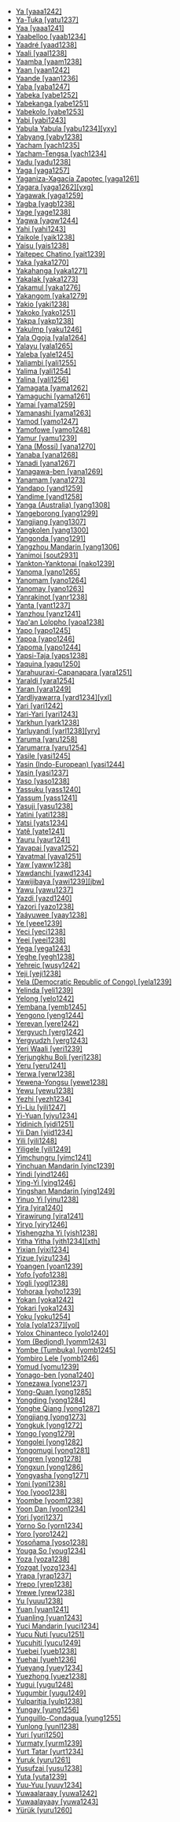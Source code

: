 - [Ya [yaaa1242]](tree/atla1278/volt1241/benu1247/benu1248/taro1265/kwan1287/vagh1247/yaaa1242/md.ini)
- [Ya-Tuka [yatu1237]](tree/aust1307/mala1545/nort3238/meso1254/sout3211/sout2907/west2550/nucl1542/kall1244/kele1259/yatu1237/md.ini)
- [Yaa [yaaa1241]](tree/atla1278/volt1241/nort3149/came1255/samb1322/mumu1249/mumu1250/nucl1240/yaaa1241/md.ini)
- [Yaabelloo [yaab1234]](tree/afro1255/cush1243/east2699/lowl1267/sout3055/main1283/nucl1701/nucl1736/cent2302/cent2303/bora1271/bora1272/yaab1234/md.ini)
- [Yaadré [yaad1238]](tree/atla1278/volt1241/nort3149/gura1261/cent2243/nort2777/bwam1248/otiv1239/nucl1743/gurm1247/west2461/nucl1748/nort3234/moss1237/moss1238/moss1236/yaad1238/md.ini)
- [Yaali [yaal1238]](tree/maba1274/maba1275/maba1276/nucl1441/kend1253/yaal1238/md.ini)
- [Yaamba [yaam1238]](tree/atla1278/volt1241/benu1247/bant1294/sout3152/narr1281/cent2260/grea1286/kela1261/tsin1240/mbol1247/yaam1238/md.ini)
- [Yaan [yaan1242]](tree/mand1469/east2697/sout3140/guro1245/guro1246/guro1247/yaou1238/yaan1242/md.ini)
- [Yaande [yaan1236]](tree/atla1278/volt1241/nort3149/gura1261/cent2243/nort2777/bwam1248/otiv1239/nucl1743/gurm1247/west2461/nucl1748/nort3234/moss1237/moss1238/moss1236/yaan1236/md.ini)
- [Yaba [yaba1247]](tree/mand1469/west2780/samo1308/duun1243/bobo1253/nort2819/yaba1247/md.ini)
- [Yabeka [yabe1252]](tree/atla1278/volt1241/benu1247/bant1294/sout3152/narr1281/bant1295/yaun1239/ewon1241/ewon1239/yabe1252/md.ini)
- [Yabekanga [yabe1251]](tree/atla1278/volt1241/benu1247/bant1294/sout3152/narr1281/bant1295/yaun1239/ewon1241/ewon1239/yabe1251/md.ini)
- [Yabekolo [yabe1253]](tree/atla1278/volt1241/benu1247/bant1294/sout3152/narr1281/bant1295/yaun1239/ewon1241/ewon1239/yabe1253/md.ini)
- [Yabi [yabi1243]](tree/nucl1709/pani1259/ekar1243/yabi1243/md.ini)
- [Yabula Yabula [yabu1234][yxy]](tree/pama1250/sout3135/vict1234/east2706/yort1237/yabu1234/md.ini)
- [Yabyang [yaby1238]](tree/atla1278/volt1241/benu1247/bant1294/sout3152/narr1281/bant1295/basa1283/basa1289/bako1249/yaby1238/md.ini)
- [Yacham [yach1235]](tree/sino1245/kuki1245/naga1409/anga1312/aoic1235/aona1235/yach1234/yach1235/md.ini)
- [Yacham-Tengsa [yach1234]](tree/sino1245/kuki1245/naga1409/anga1312/aoic1235/aona1235/yach1234/md.ini)
- [Yadu [yadu1238]](tree/sino1245/burm1265/naqi1236/qian1263/qian1264/upst1234/nort2722/west2876/yadu1238/md.ini)
- [Yaga [yaga1257]](tree/aust1307/mala1545/nort3238/nort3187/dupa1235/yaga1257/md.ini)
- [Yaganiza-Xagacía Zapotec [yaga1261]](tree/otom1299/east2557/popo1292/zapo1436/zapo1437/nucl1765/core1259/nort2987/cajo1238/yaga1261/md.ini)
- [Yagara [yaga1262][yxg]](tree/pama1250/east2770/yaga1256/yaga1262/md.ini)
- [Yagawak [yaga1259]](tree/nucl1709/fini1244/fini1245/want1251/want1253/want1252/yaga1259/md.ini)
- [Yagba [yagb1238]](tree/atla1278/volt1241/benu1247/defo1239/yoru1244/edek1238/edea1234/east2738/sout3186/nucl1747/lucu1239/yoru1245/yagb1238/md.ini)
- [Yage [yage1238]](tree/sino1245/sini1245/clas1255/midd1354/nort3155/mand1471/zhon1236/dung1253/yage1238/md.ini)
- [Yagwa [yagw1244]](tree/afro1255/chad1250/masa1323/nort3157/masa1324/masa1322/west2705/yagw1244/md.ini)
- [Yahi [yahi1243]](tree/yana1271/yahi1243/md.ini)
- [Yaikole [yaik1238]](tree/atla1278/volt1241/benu1247/bant1294/sout3152/narr1281/cent2260/grea1286/kela1261/tsin1240/mbol1247/yaik1238/md.ini)
- [Yaisu [yais1238]](tree/atla1278/volt1241/benu1247/bant1294/sout3152/narr1281/cent2260/grea1286/kela1261/tsin1240/mbol1247/yais1238/md.ini)
- [Yaitepec Chatino [yait1239]](tree/otom1299/east2557/popo1292/zapo1436/chat1268/core1263/coas1314/east2736/west2644/yait1239/md.ini)
- [Yaka [yaka1270]](tree/atla1278/volt1241/benu1247/bant1294/sout3152/narr1281/cent2260/kong1295/kong1296/yaka1278/yaka1269/yaka1270/md.ini)
- [Yakahanga [yaka1271]](tree/atla1278/volt1241/benu1247/bant1294/sout3152/narr1281/east2731/nort3203/grea1289/west2841/ruta1242/sout3202/nyam1277/yaka1271/md.ini)
- [Yakalak [yaka1273]](tree/atla1278/volt1241/benu1247/bant1294/sout3152/narr1281/bant1295/basa1283/basa1289/bako1249/yaka1273/md.ini)
- [Yakamul [yaka1276]](tree/aust1307/mala1545/cent2237/east2712/ocea1241/west2818/nort3206/scho1242/siau1243/siss1244/alit1234/kapp1237/yaka1276/md.ini)
- [Yakangom [yaka1279]](tree/nucl1708/komb1276/komb1271/komb1275/komb1272/yaka1279/md.ini)
- [Yakio [yaki1238]](tree/nucl1708/komb1276/komb1271/komb1275/komb1272/yaki1238/md.ini)
- [Yakoko [yako1251]](tree/atla1278/volt1241/nort3149/came1255/samb1322/mumu1249/mumu1250/nucl1240/yako1251/md.ini)
- [Yakpa [yakp1238]](tree/atla1278/volt1241/nort3149/came1255/uban1244/band1341/cent2021/cent2022/mids1242/mids1243/yakp1238/md.ini)
- [Yakulmp [yaku1246]](tree/nucl1708/komb1276/komb1271/komb1275/komb1272/yaku1246/md.ini)
- [Yala Ogoja [yala1264]](tree/atla1278/volt1241/benu1247/idom1262/etul1244/etul1246/nucl1732/yala1263/yala1264/md.ini)
- [Yalayu [yala1265]](tree/aust1307/mala1545/cent2237/east2712/ocea1241/sout3173/newc1243/extr1244/nyal1256/nyal1254/yala1265/md.ini)
- [Yaleba [yale1245]](tree/aust1307/mala1545/cent2237/east2712/ocea1241/west2818/papu1253/nucl1744/nort2848/aret1241/taup1241/tawa1275/yale1245/md.ini)
- [Yaliambi [yali1255]](tree/atla1278/volt1241/benu1247/bant1294/sout3152/narr1281/cent2260/grea1286/ngir1248/unun9926/budj1234/budz1238/yali1255/md.ini)
- [Yalima [yali1254]](tree/atla1278/volt1241/benu1247/bant1294/sout3152/narr1281/cent2260/grea1286/kela1261/tsin1240/vieu1234/lomo1242/mong1338/yali1254/md.ini)
- [Yalina [yali1256]](tree/otom1299/east2557/popo1292/zapo1436/zapo1437/nucl1765/core1259/nort2987/zoog1238/yali1256/md.ini)
- [Yamagata [yama1262]](tree/japo1237/japa1256/japa1258/nucl1643/east2526/toho1244/sout2953/yama1262/md.ini)
- [Yamaguchi [yama1261]](tree/japo1237/japa1256/japa1258/nucl1643/west2607/chug1253/yama1261/md.ini)
- [Yamai [yama1259]](tree/aust1307/mala1545/cent2237/east2712/ocea1241/west2818/nort3206/nger1241/viti1243/belr1234/bell1262/astr1247/awad1244/yama1259/md.ini)
- [Yamanashi [yama1263]](tree/japo1237/japa1256/japa1258/nucl1643/east2526/toka1245/naga1407/yama1263/md.ini)
- [Yamod [yamo1247]](tree/cent2225/sara1341/sbbo1237/nucl1719/sara1349/cent2044/sara1346/bedi1236/gorr1238/yamo1247/md.ini)
- [Yamofowe [yamo1248]](tree/nucl1709/kain1273/goro1272/nucl1760/nucl1756/sian1257/yamo1248/md.ini)
- [Yamur [yamu1239]](tree/nucl1709/cent2116/asma1256/kamo1255/yamu1239/md.ini)
- [Yana (Mossi) [yana1270]](tree/atla1278/volt1241/nort3149/gura1261/cent2243/nort2777/bwam1248/otiv1239/nucl1743/gurm1247/west2461/nucl1748/nort3234/moss1237/moss1238/moss1236/yana1270/md.ini)
- [Yanaba [yana1268]](tree/aust1307/mala1545/cent2237/east2712/ocea1241/west2818/papu1253/peri1258/kili1270/kili1266/kili1271/muyu1244/yana1268/md.ini)
- [Yanadi [yana1267]](tree/drav1251/sout3133/sout3139/telu1265/telu1262/yana1267/md.ini)
- [Yanagawa-ben [yana1269]](tree/japo1237/japa1256/japa1258/nucl1643/kyus1238/hich1237/chik1252/yana1269/md.ini)
- [Yanamam [yana1273]](tree/yano1268/nina1239/yano1266/yano1267/yano1262/yana1273/md.ini)
- [Yandapo [yand1259]](tree/nucl1709/enga1254/enga1251/enga1252/yand1259/md.ini)
- [Yandime [yand1258]](tree/nucl1709/kain1273/goro1272/nucl1760/nucl1756/sian1257/yand1258/md.ini)
- [Yanga (Australia) [yang1308]](tree/pama1250/pama1251/mbar1254/yang1308/md.ini)
- [Yangeborong [yang1299]](tree/nucl1709/fini1244/huon1246/west2795/koso1246/boro1279/yang1299/md.ini)
- [Yangjiang [yang1307]](tree/sino1245/sini1245/clas1255/midd1354/yuep1234/yuec1235/gaol1235/yang1307/md.ini)
- [Yangkolen [yang1300]](tree/nucl1708/urim1252/yang1300/md.ini)
- [Yangonda [yang1291]](tree/atla1278/volt1241/benu1247/bant1294/sout3152/narr1281/cent2260/grea1286/kela1261/tsin1240/mbol1247/yang1291/md.ini)
- [Yangzhou Mandarin [yang1306]](tree/sino1245/sini1245/clas1255/midd1354/nort3155/mand1471/mand1415/yang1306/md.ini)
- [Yanimoi [sout2931]](tree/nucl1708/komb1276/komb1271/komb1275/komb1272/sout2931/md.ini)
- [Yankton-Yanktonai [nako1239]](tree/siou1252/core1249/miss1254/dako1257/siou1253/dako1258/nako1239/md.ini)
- [Yanoma [yano1265]](tree/yano1268/sanu1240/yano1265/md.ini)
- [Yanomam [yano1264]](tree/yano1268/nina1239/yano1266/yano1267/yano1262/yano1264/md.ini)
- [Yanomay [yano1263]](tree/yano1268/nina1239/yano1266/yano1267/yano1262/yano1263/md.ini)
- [Yanrakinot [yanr1238]](tree/chuk1271/chuk1272/chuk1273/yanr1238/md.ini)
- [Yanta [yant1237]](tree/aust1307/mala1545/cent2237/east2712/ocea1241/west2818/nort3206/huon1245/sout2878/buan1245/mume1239/gora1262/yant1237/md.ini)
- [Yanzhou [yanz1241]](tree/sino1245/sini1245/clas1255/midd1354/wuhu1234/huiz1242/yanz1241/md.ini)
- [Yao'an Lolopho [yaoa1238]](tree/sino1245/burm1265/lolo1265/lolo1267/nili1235/liso1234/lipo1243/lolo1259/yaoa1238/md.ini)
- [Yapo [yapo1245]](tree/atla1278/volt1241/krua1234/west2485/greb1257/ivor1240/pyek1235/yapo1245/md.ini)
- [Yapoa [yapo1246]](tree/aust1307/mala1545/cent2237/east2712/ocea1241/west2818/papu1253/nucl1744/nort2848/aret1241/taup1241/weda1241/yapo1246/md.ini)
- [Yapoma [yapo1244]](tree/atla1278/volt1241/benu1247/bant1294/sout3152/narr1281/bant1295/basa1283/basa1289/bako1249/yapo1244/md.ini)
- [Yapsi-Taja [yaps1238]](tree/toro1256/orya1242/yaps1238/md.ini)
- [Yaquina [yaqu1250]](tree/alse1251/yaqu1250/md.ini)
- [Yarahuuraxi-Capanapara [yara1251]](tree/guah1252/guah1253/cuib1242/yara1251/md.ini)
- [Yaraldi [yara1254]](tree/pama1250/sout3135/vict1234/lowe1401/yara1253/narr1259/yara1254/md.ini)
- [Yaran [yara1249]](tree/ural1272/mari1278/west2392/yara1249/md.ini)
- [Yardliyawarra [yard1234][yxl]](tree/pama1250/yarl1237/yarl1236/yard1234/md.ini)
- [Yari [yari1242]](tree/atla1278/volt1241/benu1247/bant1294/sout3152/narr1281/cent2260/kong1295/kong1296/kiko1234/nort3267/kuny1239/beem1239/yari1242/md.ini)
- [Yari-Yari [yari1243]](tree/pama1250/sout3135/vict1234/lowe1401/yara1253/nort2756/yari1243/md.ini)
- [Yarkhun [yark1238]](tree/indo1319/indo1320/iran1269/wakh1245/yark1238/md.ini)
- [Yarluyandi [yarl1238][yry]](tree/pama1250/karn1253/cent2016/west2438/pirl1239/dier1240/ngam1265/yarl1238/md.ini)
- [Yaruma [yaru1258]](tree/nucl1710/jeee1236/jese1235/core1264/suya1243/yaru1258/md.ini)
- [Yarumarra [yaru1254]](tree/pama1250/karn1253/ngur1261/yaru1254/md.ini)
- [Yasile [yasi1245]](tree/nucl1708/komb1276/komb1271/komb1275/komb1272/yasi1245/md.ini)
- [Yasin (Indo-European) [yasi1244]](tree/indo1319/indo1320/iran1269/wakh1245/yasi1244/md.ini)
- [Yasin [yasi1237]](tree/buru1296/yasi1237/md.ini)
- [Yaso [yaso1238]](tree/gumu1250/gumu1244/yaso1238/md.ini)
- [Yassuku [yass1240]](tree/atla1278/volt1241/benu1247/bant1294/sout3152/narr1281/bant1295/basa1283/basa1289/bako1249/yass1240/md.ini)
- [Yassum [yass1241]](tree/nucl1708/komb1276/komb1271/komb1275/komb1272/yass1241/md.ini)
- [Yasuji [yasu1238]](tree/indo1319/indo1320/iran1269/sout3157/midd1352/mode1259/luri1257/luri1252/sout2647/yasu1238/md.ini)
- [Yatini [yati1238]](tree/atla1278/volt1241/nort3149/gura1261/cent2243/sout3164/grus1239/nort2782/nuna1234/nuni1253/sout2795/yati1238/md.ini)
- [Yatsi [yats1234]](tree/turk1311/comm1245/cent2326/sout2693/chul1246/lowe1396/yats1234/md.ini)
- [Yatê [yate1241]](tree/fuln1247/yate1241/md.ini)
- [Yauru [yaur1241]](tree/nucl1709/mada1298/croi1234/tibo1242/tibo1243/pamo1253/yaur1241/md.ini)
- [Yavapai [yava1252]](tree/coch1271/yuma1250/gene1244/paii1252/hava1248/yava1252/md.ini)
- [Yavatmal [yava1251]](tree/drav1251/sout3133/sout3139/gond1265/nort3258/nort2702/yava1251/md.ini)
- [Yaw [yaww1238]](tree/sino1245/burm1265/lolo1265/burm1266/sout3159/nucl1730/oldm1246/nucl1310/yaww1238/md.ini)
- [Yawdanchi [yawd1234]](tree/yoku1255/gene1243/nimy1236/tule1245/yawd1234/md.ini)
- [Yawijibaya [yawi1239][jbw]](tree/worr1236/west2435/worr1237/yawi1239/md.ini)
- [Yawu [yawu1237]](tree/sepi1257/sepi1256/mayo1278/yess1239/yawu1237/md.ini)
- [Yazdi [yazd1240]](tree/indo1319/indo1320/iran1269/sout3157/midd1352/mode1259/fars1254/fars1255/west2369/yazd1240/md.ini)
- [Yazori [yazo1238]](tree/atla1278/volt1241/nort3149/gura1261/cent2243/nort2777/bwam1248/otiv1239/nucl1743/gurm1247/west2461/nucl1748/sout3205/kama1375/hang1258/nort2781/yazo1238/md.ini)
- [Yaáyuwee [yaay1238]](tree/atla1278/volt1241/nort3149/gbay1279/gbay1282/nort2775/yaay1238/md.ini)
- [Ye [yeee1239]](tree/aust1305/moni1258/monn1252/yeee1239/md.ini)
- [Yeci [yeci1238]](tree/atla1278/volt1241/benu1247/bant1294/sout3152/narr1281/cent2260/njil1234/nort3257/mbal1259/holu1246/holu1245/yeci1238/md.ini)
- [Yeei [yeei1238]](tree/atla1278/volt1241/benu1247/bant1294/sout3152/narr1281/cent2260/yanz1243/kwil1235/yans1240/yans1239/yeei1238/md.ini)
- [Yega [yega1243]](tree/nucl1709/bina1276/bina1279/nucl1603/sout2934/coas1297/ewag1241/yega1243/md.ini)
- [Yeghe [yegh1238]](tree/atla1278/volt1241/benu1247/delt1251/ogon1240/east2401/taik1252/khan1278/yegh1238/md.ini)
- [Yehreic [wusy1242]](tree/nucl1708/komb1276/urat1244/wusy1242/md.ini)
- [Yeji [yeji1238]](tree/atla1278/volt1241/kwav1236/nyoa1234/poto1254/tano1248/guan1278/nort3204/otin1234/rive1262/chum1265/chum1261/yeji1238/md.ini)
- [Yela (Democratic Republic of Congo) [yela1239]](tree/atla1278/volt1241/benu1247/bant1294/sout3152/narr1281/cent2260/grea1286/kela1261/tsin1240/vieu1234/nkut1239/yela1238/yela1239/md.ini)
- [Yelinda [yeli1239]](tree/atla1278/volt1241/benu1247/bant1294/sout3152/narr1281/bant1295/yaun1239/bulu1251/yeli1239/md.ini)
- [Yelong [yelo1242]](tree/sino1245/burm1265/naqi1236/qian1263/rgya1241/horp1241/guan1266/yelo1242/md.ini)
- [Yembana [yemb1245]](tree/atla1278/volt1241/benu1247/bant1294/sout3152/narr1281/bant1295/yaun1239/bulu1251/yemb1245/md.ini)
- [Yengono [yeng1244]](tree/atla1278/volt1241/benu1247/bant1294/sout3152/narr1281/bant1295/yaun1239/bulu1251/yeng1244/md.ini)
- [Yerevan [yere1242]](tree/turk1311/comm1245/oghu1243/nucl1769/west2406/azer1255/mode1262/nort2697/yere1242/md.ini)
- [Yergyuch [yerg1242]](tree/nakh1245/dagh1238/lezg1248/nucl1321/sout2753/budu1248/yerg1242/md.ini)
- [Yergyudzh [yerg1243]](tree/nakh1245/dagh1238/lezg1248/nucl1321/sout2753/kryt1240/yerg1243/md.ini)
- [Yeri Waali [yeri1239]](tree/atla1278/volt1241/nort3149/gura1261/cent2243/nort2777/bwam1248/otiv1239/nucl1743/gurm1247/west2461/nucl1748/nort3234/safa1246/daga1276/cent2291/sout3209/wali1263/yeri1239/md.ini)
- [Yerjungkhu Boli [yerj1238]](tree/sino1245/bodi1256/tibe1275/east2777/pith1234/darm1241/darm1242/byan1241/yerj1238/md.ini)
- [Yeru [yeru1241]](tree/atla1278/volt1241/nort3149/came1255/samb1322/samb1323/nort3259/vere1249/vere1250/koma1266/yeru1241/md.ini)
- [Yerwa [yerw1238]](tree/saha1256/west2505/kanu1279/kanu1281/cent2050/yerw1238/md.ini)
- [Yewena-Yongsu [yewe1238]](tree/sent1261/nucl1631/tabl1243/yewe1238/md.ini)
- [Yewu [yewu1238]](tree/atla1278/volt1241/benu1247/bant1294/sout3152/narr1281/abab1240/oldb1234/midd1348/late1250/paga1238/bwaa1238/yewu1238/md.ini)
- [Yezhi [yezh1234]](tree/turk1311/comm1245/cent2326/sout2693/chul1246/lowe1396/yezh1234/md.ini)
- [Yi-Liu [yili1247]](tree/sino1245/sini1245/clas1255/midd1354/ganc1239/yili1247/md.ini)
- [Yi-Yuan [yiyu1234]](tree/sino1245/sini1245/clas1255/midd1354/xian1251/chan1316/yiyu1234/md.ini)
- [Yidinich [yidi1251]](tree/surm1244/sout2836/sout2837/kweg1241/yidi1251/md.ini)
- [Yii Dan [yiid1234]](tree/mand1469/east2697/sout3140/guro1245/guro1246/dant1235/dann1241/nucl1770/east2794/yiid1234/md.ini)
- [Yili [yili1248]](tree/atla1278/volt1241/nort3149/gura1261/cent2243/waja1258/tula1250/tula1251/nucl1371/tula1252/yili1248/md.ini)
- [Yiligele [yili1249]](tree/mand1469/east2697/sout3140/guro1245/guro1246/dant1235/tour1245/tour1242/yili1249/md.ini)
- [Yimchungru [yimc1241]](tree/sino1245/kuki1245/naga1409/anga1312/aoic1235/yimc1239/yimc1240/sout2731/yimc1241/md.ini)
- [Yinchuan Mandarin [yinc1239]](tree/sino1245/sini1245/clas1255/midd1354/nort3155/mand1471/mand1415/xibe1241/yinc1239/md.ini)
- [Yindi [yind1246]](tree/sino1245/kuki1245/kuki1246/peri1260/khom1240/khum1248/yind1246/md.ini)
- [Ying-Yi [ying1246]](tree/sino1245/sini1245/clas1255/midd1354/ganc1239/ying1246/md.ini)
- [Yingshan Mandarin [ying1249]](tree/sino1245/sini1245/clas1255/midd1354/nort3155/mand1471/mand1415/ying1249/md.ini)
- [Yinuo Yi [yinu1238]](tree/sino1245/burm1265/lolo1265/lolo1267/nili1235/sout3212/niso1234/nucl1739/nasu1236/sich1238/yinu1238/md.ini)
- [Yira [yira1240]](tree/atla1278/volt1241/benu1247/bant1294/sout3152/narr1281/east2731/nort3203/grea1289/west2842/konz1238/nand1264/yira1240/md.ini)
- [Yirawirung [yira1241]](tree/pama1250/sout3135/vict1234/lowe1401/uppe1415/yira1241/md.ini)
- [Yiryo [yiry1246]](tree/cent2225/sara1341/sbbo1237/nucl1719/sara1349/bagi1248/moro1296/naba1258/bera1261/yiry1246/md.ini)
- [Yishengzha Yi [yish1238]](tree/sino1245/burm1265/lolo1265/lolo1267/nili1235/sout3212/niso1234/nucl1739/nasu1236/sich1238/yish1238/md.ini)
- [Yitha Yitha [yith1234][xth]](tree/pama1250/sout3135/vict1234/lowe1401/yara1253/lowe1403/yith1234/md.ini)
- [Yixian [yixi1234]](tree/sino1245/sini1245/clas1255/midd1354/wuhu1234/huiz1242/xiuy1238/yixi1234/md.ini)
- [Yizue [yizu1234]](tree/mand1469/east2697/sout3140/guro1245/guro1246/dant1235/dann1241/nucl1770/west2877/yizu1234/md.ini)
- [Yoangen [yoan1239]](tree/nucl1709/fini1244/huon1246/east2705/kube1244/yoan1239/md.ini)
- [Yofo [yofo1238]](tree/atla1278/volt1241/nort3149/came1255/samb1322/mumu1249/yand1260/waka1284/waka1285/yend1241/yofo1238/md.ini)
- [Yogli [yogl1238]](tree/sino1245/brah1260/kony1246/kony1249/tang1379/tase1235/yogl1238/md.ini)
- [Yohoraa [yoho1239]](tree/tuca1253/east2698/east2702/east2707/tuca1252/yoho1239/md.ini)
- [Yokan [yoka1242]](tree/ural1272/saam1281/east2324/main1280/skol1241/yoka1242/md.ini)
- [Yokari [yoka1243]](tree/sent1261/nucl1631/tabl1243/yoka1243/md.ini)
- [Yoku [yoku1254]](tree/aust1307/mala1545/cent2237/east2712/ocea1241/sout3173/sout2868/erro1239/siee1239/yoku1254/md.ini)
- [Yola [yola1237][yol]](tree/indo1319/germ1287/nort3152/west2793/nort3175/angl1264/angl1265/late1254/merc1242/macr1271/stan1293/iris1255/sout3298/east2834/yola1237/md.ini)
- [Yolox Chinanteco [yolo1240]](tree/otom1299/west2783/otop1241/chin1484/chin1488/quio1240/yolo1240/md.ini)
- [Yom (Bedjond) [yomm1243]](tree/cent2225/sara1341/sbbo1237/nucl1719/sara1349/cent2044/sara1346/bedi1236/bedj1245/yomm1243/md.ini)
- [Yombe (Tumbuka) [yomb1245]](tree/atla1278/volt1241/benu1247/bant1294/sout3152/narr1281/east2731/tumb1253/tumb1252/tumb1250/yomb1245/md.ini)
- [Yombiro Lele [yomb1246]](tree/mand1469/west2780/mand1431/cent2047/mand1432/mand1433/mand1434/nucl1445/lele1266/yomb1246/md.ini)
- [Yomud [yomu1239]](tree/turk1311/comm1245/oghu1243/nucl1769/east2334/turk1304/yomu1239/md.ini)
- [Yonago-ben [yona1240]](tree/japo1237/japa1256/japa1258/nucl1643/west2607/umpa1238/yona1240/md.ini)
- [Yonezawa [yone1237]](tree/japo1237/japa1256/japa1258/nucl1643/east2526/toho1244/sout2953/yone1237/md.ini)
- [Yong-Quan [yong1285]](tree/sino1245/sini1245/clas1255/midd1354/xian1251/yong1285/md.ini)
- [Yongding [yong1284]](tree/sino1245/sini1245/clas1255/midd1354/hakk1236/ting1250/yong1284/md.ini)
- [Yonghe Qiang [yong1287]](tree/sino1245/burm1265/naqi1236/qian1263/qian1264/upst1234/sout3257/yong1287/md.ini)
- [Yongjiang [yong1273]](tree/sino1245/sini1245/clas1255/midd1354/wuhu1234/wuch1236/taih1244/nort3273/yong1273/md.ini)
- [Yongkuk [yong1272]](tree/sino1245/brah1260/kony1246/kony1249/tang1379/tase1235/yong1272/md.ini)
- [Yongo [yong1279]](tree/atla1278/volt1241/benu1247/bant1294/sout3152/narr1281/cent2260/njil1234/nort3257/mbal1259/holu1246/phee1234/mban1264/yong1279/md.ini)
- [Yongolei [yong1282]](tree/goil1242/bian1252/yong1282/md.ini)
- [Yongomugi [yong1281]](tree/nucl1709/cent2120/simb1258/nucl1617/kuma1279/kuma1280/yong1281/md.ini)
- [Yongren [yong1278]](tree/taik1256/kamt1241/beta1258/daic1237/cent2251/wenm1239/sapa1255/sout3184/sout2743/shan1276/nort2739/tain1252/yong1278/md.ini)
- [Yongxun [yong1286]](tree/sino1245/sini1245/clas1255/midd1354/yuep1234/yuec1235/yong1286/md.ini)
- [Yongyasha [yong1271]](tree/sino1245/brah1260/kony1246/kony1247/phom1236/yong1271/md.ini)
- [Yoni [yoni1238]](tree/atla1278/mela1257/temn1245/timn1235/yoni1238/md.ini)
- [Yoo [yooo1238]](tree/mand1469/east2697/sout3140/guro1245/guro1246/guro1247/yaou1238/yooo1238/md.ini)
- [Yoombe [yoom1238]](tree/atla1278/volt1241/benu1247/bant1294/sout3152/narr1281/cent2260/kong1295/kong1296/kiko1234/core1256/west2874/bant1296/vili1238/yoom1238/md.ini)
- [Yoon Dan [yoon1234]](tree/mand1469/east2697/sout3140/guro1245/guro1246/dant1235/dann1241/nucl1770/east2794/yoon1234/md.ini)
- [Yori [yori1237]](tree/aust1307/mala1545/cent2237/east2712/ocea1241/west2818/nort3206/nger1241/viti1243/belr1234/bell1262/astr1247/awad1244/yori1237/md.ini)
- [Yorno So [yorn1234]](tree/dogo1299/esca1235/toro1252/yorn1234/md.ini)
- [Yoro [yoro1242]](tree/atla1278/volt1241/nort3149/came1255/samb1322/mumu1249/mumu1250/nucl1240/yoro1242/md.ini)
- [Yosoñama [yoso1238]](tree/otom1299/east2557/amuz1253/mixt1422/mixt1423/mixt1427/west2824/nort2985/yoso1238/md.ini)
- [Youga So [youg1234]](tree/dogo1299/esca1235/toro1252/youg1234/md.ini)
- [Yoza [yoza1238]](tree/atla1278/volt1241/benu1247/bant1294/sout3152/narr1281/east2731/nort3203/grea1289/west2841/ruta1242/sout3202/haya1250/yoza1238/md.ini)
- [Yozgat [yozg1234]](tree/indo1319/arme1241/east2768/homs1234/yozg1234/md.ini)
- [Yrapa [yrap1237]](tree/cari1283/yukp1242/yukp1243/yukp1241/yrap1237/md.ini)
- [Yrepo [yrep1238]](tree/atla1278/volt1241/krua1234/west2485/greb1257/ivor1240/tepo1241/tepo1239/yrep1238/md.ini)
- [Yrewe [yrew1238]](tree/atla1278/volt1241/krua1234/west2485/greb1257/ivor1240/pyek1235/yrew1238/md.ini)
- [Yu [yuuu1238]](tree/atla1278/nort3146/cent2230/bakk1238/jool1234/manj1250/curb1234/mand1419/yuuu1238/md.ini)
- [Yuan [yuan1241]](tree/aust1305/khmu1236/khmu1255/khmu1256/yuan1241/md.ini)
- [Yuanling [yuan1243]](tree/sino1245/sini1245/clas1255/midd1354/xian1251/chen1268/yuan1243/md.ini)
- [Yuci Mandarin [yuci1234]](tree/sino1245/sini1245/clas1255/midd1354/nort3155/mand1471/mand1415/yuci1234/md.ini)
- [Yucu Ñuti [yucu1251]](tree/otom1299/east2557/amuz1253/mixt1422/mixt1423/mixt1427/tezo1238/yucu1251/md.ini)
- [Yucuhiti [yucu1249]](tree/otom1299/east2557/amuz1253/mixt1422/mixt1423/mixt1427/west2824/sout3000/yucu1249/md.ini)
- [Yuebei [yueb1238]](tree/sino1245/sini1245/clas1255/midd1354/hakk1236/yueb1238/md.ini)
- [Yuehai [yueh1236]](tree/sino1245/sini1245/clas1255/midd1354/yuep1234/yuec1235/yueh1236/md.ini)
- [Yueyang [yuey1234]](tree/sino1245/sini1245/clas1255/midd1354/xian1251/chan1316/yuey1234/md.ini)
- [Yuezhong [yuez1238]](tree/sino1245/sini1245/clas1255/midd1354/hakk1236/yuez1238/md.ini)
- [Yugui [yugu1248]](tree/sino1245/sini1245/clas1255/midd1354/hakk1236/yugu1248/md.ini)
- [Yugumbir [yugu1249]](tree/pama1250/sout3135/news1235/band1357/band1339/coas1320/twee1234/yugu1249/md.ini)
- [Yulparitja [yulp1238]](tree/pama1250/dese1234/wati1241/mart1257/warn1245/mart1256/yulp1238/md.ini)
- [Yungay [yung1256]](tree/quec1387/quec1386/cent2141/huay1239/huay1240/yung1256/md.ini)
- [Yunguillo-Condagua [yung1255]](tree/quec1387/quec1388/quec1384/colo1257/inga1251/jung1240/yung1255/md.ini)
- [Yunlong [yunl1238]](tree/sino1245/macr1275/caij1235/baic1239/sout3254/cent2004/yunl1238/md.ini)
- [Yuri [yuri1250]](tree/nucl1709/cent2120/simb1258/nucl1617/goli1246/goli1247/yuri1250/md.ini)
- [Yurmaty [yurm1239]](tree/turk1311/comm1245/kipc1239/nort2696/bash1264/yurm1239/md.ini)
- [Yurt Tatar [yurt1234]](tree/turk1311/comm1245/kipc1239/sout2701/noga1249/yurt1234/md.ini)
- [Yuruk [yuru1261]](tree/turk1311/comm1245/oghu1243/nucl1769/west2406/nucl1301/anat1259/yuru1261/md.ini)
- [Yusufzai [yusu1238]](tree/indo1319/indo1320/iran1269/pash1269/nucl1276/nort2646/nort2648/yusu1238/md.ini)
- [Yuta [yuta1239]](tree/east2503/wipi1242/yuta1239/md.ini)
- [Yuu-Yuu [yuuy1234]](tree/pama1250/sout3135/vict1234/lowe1401/uppe1415/yuuy1234/md.ini)
- [Yuwaalaraay [yuwa1242]](tree/pama1250/sout3135/wira1261/gami1243/yuwa1242/md.ini)
- [Yuwaalayaay [yuwa1243]](tree/pama1250/sout3135/wira1261/gami1243/yuwa1243/md.ini)
- [Yürük [yuru1260]](tree/indo1319/indo1320/indo1321/indo1322/doma1258/yuru1260/md.ini)

